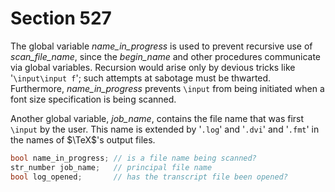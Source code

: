 # Section 527

The global variable *name_in_progress* is used to prevent recursive use of *scan_file_name*, since the *begin_name* and other procedures communicate via global variables.
Recursion would arise only by devious tricks like '`\input\input f`';
such attempts at sabotage must be thwarted.
Furthermore, *name_in_progress* prevents `\input` from being initiated when a font size specification is being scanned.

Another global variable, *job_name*, contains the file name that was first `\input` by the user.
This name is extended by '`.log`' and '`.dvi`' and '`.fmt`' in the names of $\TeX$'s output files.

```c << Global variables >>+=
bool name_in_progress; // is a file name being scanned?
str_number job_name;   // principal file name
bool log_opened;       // has the transcript file been opened?
```
